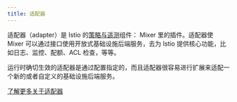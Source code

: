 ```yaml
---
title: 适配器
---
```


适配器（adapter）是 Istio 的[策略与遥测](/zh/docs/concepts/policies-and-telemetry/)组件： Mixer 里的插件。适配器使 Mixer 可以通过接口使用开放式基础设施后端服务，去为 Istio 提供核心功能，比如日志、监控、配额、ACL 检查，等等。

运行时确切生效的适配器是通过配置指定的，而且适配器很容易进行扩展来适配一个新的或者自定义的基础设施后端服务。

[了解更多关于适配器](/zh/docs/concepts/policies-and-telemetry/#适配器)
